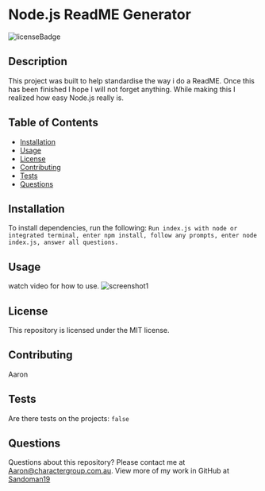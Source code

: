 # Node.js ReadME Generator
![licenseBadge](https://img.shields.io/badge/License-MIT-yellow)

## Description
This project was built to help standardise the way i do a ReadME. Once this has been finished I hope I will not forget anything. While making this I realized how easy Node.js really is.
## Table of Contents
* [Installation](#installation)
* [Usage](#used)
* [License](#license)
* [Contributing](#contributing)
* [Tests](#tests)
* [Questions](#questions)
## Installation
To install dependencies, run the following:
`
Run index.js with node or integrated terminal,
enter npm install,
follow any prompts,
enter node index.js,
answer all questions.
`
## Usage
watch video for how to use.
![screenshot1](assets/images/screenshot1.png)
## License
This repository is licensed under the MIT license.
## Contributing
Aaron
## Tests
Are there tests on the projects:
`
false
`
## Questions
Questions about this repository? Please contact me at [Aaron@charactergroup.com.au](mailto:Aaron@charactergroup.com.au). 
View more of my work in GitHub at [Sandoman19](https://github.com/Sandoman19) 
